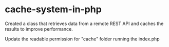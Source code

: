 # cache-system-in-php
Created a class that retrieves data from a remote REST API and caches the results to improve performance.

Update the readable permission for "cache" folder running the index.php

